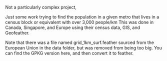Not a particularly complex project,

Just some work trying to find the population in a given metro that lives in a census block or equivalent with over 3,000 people/km
This was done in Canada, Singapore, and Europe using their census data, GIS, and Geofeather.

Note that there was a file named grid_1km_surf.feather sourced from the European Union in the data folder, but was removed from being too big. You can find the GPKG version here, and then convert it to feather.
